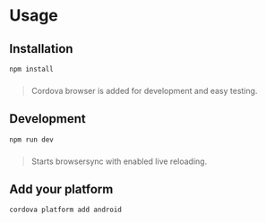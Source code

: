 # Usage

## Installation

    npm install

###
> Cordova browser is added for development and easy testing.

## Development

    npm run dev
###
> Starts browsersync with enabled live reloading.
## Add your platform

    cordova platform add android
